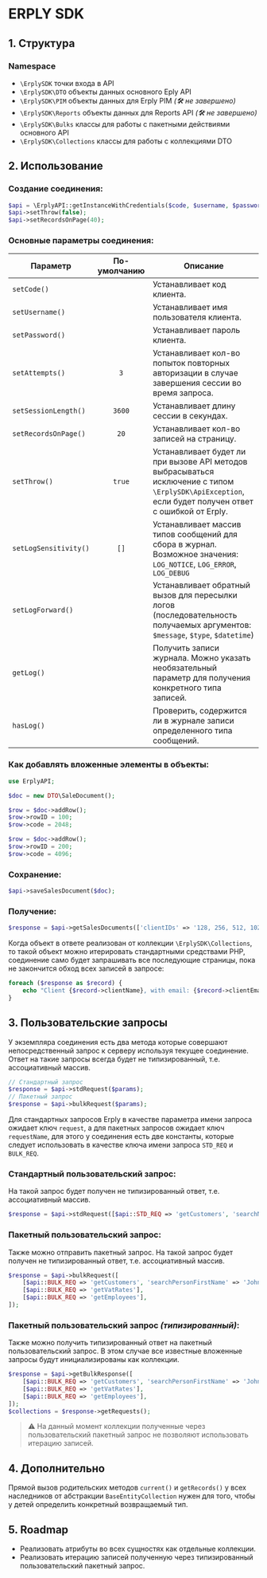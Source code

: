# ERPLY SDK

## 1. Структура

### Namespace

* `\ErplySDK` точки входа в API
* `\ErplySDK\DTO` объекты данных основного Eply API
* `\ErplySDK\PIM` объекты данных для Erply PIM _(🛠️ не завершено)_
* `\ErplySDK\Reports` объекты данных для Reports API _(🛠️ не завершено)_
* `\ErplySDK\Bulks` классы для работы с пакетными действиями основного API
* `\ErplySDK\Collections` классы для работы с коллекциями DTO

## 2. Использование

### Создание соединения:
```php
$api = \ErplyAPI::getInstanceWithCredentials($code, $username, $password);
$api->setThrow(false);
$api->setRecordsOnPage(40);
```
### Основные параметры соединения:

| Параметр              | По-умолчанию | Описание                                                                                                                                              |
|-----------------------|:------------:|-------------------------------------------------------------------------------------------------------------------------------------------------------|
| `setCode()`           |              | Устанавливает код клиента.                                                                                                                            |
| `setUsername()`       |              | Устанавливает имя пользователя клиента.                                                                                                               |
| `setPassword()`       |              | Устанавливает пароль клиента.                                                                                                                         |
| `setAttempts()`       |     `3`      | Устанавливает кол-во попыток повторных авторизации в случае завершения сессии во время запроса.                                                       |
| `setSessionLength()`  |    `3600`    | Устанавливает длину сессии в секундах.                                                                                                                |
| `setRecordsOnPage()`  |     `20`     | Устанавливает кол-во записей на страницу.                                                                                                             |
| `setThrow()`          |    `true`    | Устанавливает будет ли при вызове API методов выбрасываться исключение с типом `\ErplySDK\ApiException`, если будет получен ответ с ошибкой от Erply. |
| `setLogSensitivity()` |     `[]`     | Устанавливает массив типов сообщений для сбора в журнал. Возможное значения: `LOG_NOTICE`, `LOG_ERROR`, `LOG_DEBUG`                                   |
| `setLogForward()`     |              | Устанавливает обратный вызов для пересылки логов (последовательность получаемых аргументов: `$message`, `$type`, `$datetime`)                         |
| `getLog()`            |              | Получить записи журнала. Можно указать необязательный параметр для получения конкретного типа записей.                                                |
| `hasLog()`            |              | Проверить, содержится ли в журнале записи определенного типа сообщений.                                                                               |

### Как добавлять вложенные элементы в объекты:
```php
use ErplyAPI;

$doc = new DTO\SaleDocument();

$row = $doc->addRow();
$row->rowID = 100;
$row->code = 2048;

$row = $doc->addRow();
$row->rowID = 200;
$row->code = 4096;
```

### Сохранение:
```php
$api->saveSalesDocument($doc);
```

### Получение:
```php
$response = $api->getSalesDocuments(['clientIDs' => '128, 256, 512, 1024']);
```

Когда объект в ответе реализован от коллекции `\ErplySDK\Collections`,
то такой объект можно итерировать стандартными средствами PHP, 
соединение само будет запрашивать все последующие страницы, 
пока не закончится обход всех записей в запросе:

```php
foreach ($response as $record) {
    echo "Client {$record->clientName}, with email: {$record->clientEmail}" . PHP_EOL;
}
```

## 3. Пользовательские запросы
У экземпляра соединения есть два метода которые совершают непосредственный запрос к серверу используя текущее соединение.
Ответ на такие запросы всегда будет не типизированный, т.е. ассоциативный массив.

```php
// Стандартный запрос
$response = $api->stdRequest($params);  
// Пакетный запрос
$response = $api->bulkRequest($params);
```

Для стандартных запросов Erply в качестве параметра имени запроса ожидает ключ `request`, 
а для пакетных запросов ожидает ключ `requestName`, для этого у соединения есть две константы, 
которые следует использовать в качестве ключа имени запроса `STD_REQ` и `BULK_REQ`.

### Стандартный пользовательский запрос:
На такой запрос будет получен не типизированный ответ, т.е. ассоциативный массив.
```php
$response = $api->stdRequest([$api::STD_REQ => 'getCustomers', 'searchName' => 'John']);
```

### Пакетный пользовательский запрос:
Также можно отправить пакетный запрос. 
На такой запрос будет получен не типизированный ответ, т.е. ассоциативный массив.
```php
$response = $api->bulkRequest([
    [$api::BULK_REQ => 'getCustomers', 'searchPersonFirstName' => 'John'],
    [$api::BULK_REQ => 'getVatRates'],
    [$api::BULK_REQ => 'getEmployees'],
]);
```

### Пакетный пользовательский запрос _(типизированный)_:
Также можно получить типизированный ответ на пакетный пользовательский запрос.
В этом случае все известные вложенные запросы будут инициализированы как коллекции.
```php
$response = $api->getBulkResponse([
    [$api::BULK_REQ => 'getCustomers', 'searchPersonFirstName' => 'John'],
    [$api::BULK_REQ => 'getVatRates'],
    [$api::BULK_REQ => 'getEmployees'],
]);
$collections = $response->getRequests();
```

> ⚠️ На данный момент коллекции полученные 
> через пользовательский пакетный запрос не позволяют использовать итерацию записей. 


## 4. Дополнительно

Прямой вызов родительских методов `current()` и `getRecords()` 
у всех наследников от абстракции `BaseEntityCollection` нужен для того, 
чтобы у детей определить конкретный возвращаемый тип.

## 5. Roadmap 

* Реализовать атрибуты во всех сущностях как отдельные коллекции.
* Реализовать итерацию записей полученную через типизированный пользовательский пакетный запрос.